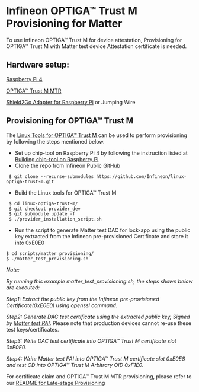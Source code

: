 # Infineon OPTIGA&trade; Trust M Provisioning for Matter

To use Infineon OPTIGA&trade; Trust M for device attestation, Provisioning for
OPTIGA&trade; Trust M with Matter test device Attestation certificate is needed.

## Hardware setup:

[Raspberry Pi 4](https://www.raspberrypi.com/products/raspberry-pi-4-model-b/)

[OPTIGA™ Trust M MTR](https://www.infineon.com/cms/en/product/evaluation-boards/trust-m-mtr-shield/)

[Shield2Go Adapter for Raspberry Pi](https://www.infineon.com/cms/en/product/evaluation-boards/s2go-adapter-rasp-pi-iot/)
or Jumping Wire

## Provisioning for OPTIGA&trade; Trust M

The
[Linux Tools for OPTIGA&trade; Trust M ](https://github.com/Infineon/linux-optiga-trust-m)
can be used to perform provisioning by following the steps mentioned below.

-   Set up chip-tool on Raspberry Pi 4 by following the instruction listed at
    [Building chip-tool on Raspberry Pi ](https://github.com/project-chip/connectedhomeip/blob/master/docs/guides/BUILDING.md#installing-prerequisites-on-raspberry-pi-4)
-   Clone the repo from Infineon Public GitHub

```
 $ git clone --recurse-submodules https://github.com/Infineon/linux-optiga-trust-m.git
```

-   Build the Linux tools for OPTIGA&trade; Trust M

```
 $ cd linux-optiga-trust-m/
 $ git checkout provider_dev
 $ git submodule update -f
 $ ./provider_installation_script.sh
```

-   Run the script to generate Matter test DAC for lock-app using the public key
    extracted from the Infineon pre-provisioned Certificate and store it into
    0xE0E0

```
$ cd scripts/matter_provisioning/
$ ./matter_test_provisioning.sh
```

_Note:_

_By running this example matter_test_provisioning.sh, the steps shown below are
executed:_

_Step1: Extract the public key from the Infineon pre-provisioned
Certificate(0xE0E0) using openssl command._

_Step2: Generate DAC test certificate using the extracted public key, Signed by
[Matter test PAI](https://github.com/project-chip/connectedhomeip/blob/v1.1-branch/credentials/development/attestation/Matter-Development-PAI-FFF1-noPID-Cert.pem)_.
Please note that production devices cannot re-use these test keys/certificates.

_Step3: Write DAC test certificate into OPTIGA&trade; Trust M certificate slot
0xE0E0._

_Step4: Write Matter test PAI into OPTIGA&trade; Trust M certificate slot 0xE0E8
and test CD into OPTIGA&trade; Trust M Arbitrary OID 0xF1E0._

For certificate claim and OPTIGA&trade; Trust M MTR provisioning, please refer
to our
[README for Late-stage Provisioning](https://github.com/Infineon/linux-optiga-trust-m/blob/provider_dev/scripts/matter_provisioning/README.md#certificate-claiming)
